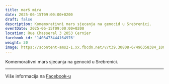 ```yaml
---
title: marš mira
date: 2025-06-15T09:00:00+0200
draft: false
description: Komemorativni mars sjecanja na genocid u Srebrenici.
eventDate: 2025-06-15T09:00:00+0200
location: Rue Chasseral 3 2053 Cernier
facebook_id: '1403473444164976'
weight: 30
image: https://scontent-ams2-1.xx.fbcdn.net/v/t39.30808-6/496358384_1007574214836511_4806363768185633011_n.jpg?_nc_cat=102&ccb=1-7&_nc_sid=9e60e4&_nc_ohc=R_CgQAnMOPsQ7kNvwHwBCVk&_nc_oc=Adk2CtTNYF0HH8SN6iHdhoGnjfML1vMj14yH4qmWT7PooXCpqXkq-WDjRuTMkloOBGo&_nc_zt=23&_nc_ht=scontent-ams2-1.xx&edm=ABTKTjYEAAAA&_nc_gid=VahQ3aAqQTRoCRCHhMLrtA&_nc_tpa=Q5bMBQGURxMPOpkGzWCBrnbFO2w8QTgWVyUfwvdt4Q0bvU7eIJQJ2oYhba8th0V2oripf0NZUppCS1Qygg&oh=00_AfcGlosXer2524v5hLhGFHgJRTLxjTLo5apTpTjW1Pbzcg&oe=6909E42E
---
```


Komemorativni mars sjecanja na genocid u Srebrenici.

---

Više informacija na [Facebook-u](https://facebook.com/events/1403473444164976)